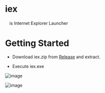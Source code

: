 # iex
　is Internet Explorer Launcher

# Getting Started

* Download iex.zip from [Release](https://github.com/mass10/iex/releases) and extract.

* Execute iex.exe

![image](https://github.com/mass10/iex/assets/2055840/e3995e11-06a8-4c34-816a-553238352a64)

![image](https://github.com/mass10/iex/assets/2055840/d7faf7da-91b2-4816-9269-e3c22abe1664)
